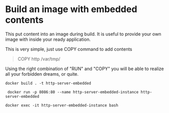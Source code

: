 # Build an image with embedded contents
This put  content into an image during build. It is useful to provide your own image with inside your ready application.

This is very simple, just use COPY command to add contents

> COPY http /var/tmp/

Using the right combination of "RUN" and "COPY" you will be able to realize all your forbidden dreams, or quite.


```console
docker build . -t http-server-embedded
```


```console
 docker run -p 8086:80 --name http-server-embedded-instance http-server-embedded
 ```

 ```console
 docker exec -it http-server-embedded-instance bash
 ```
